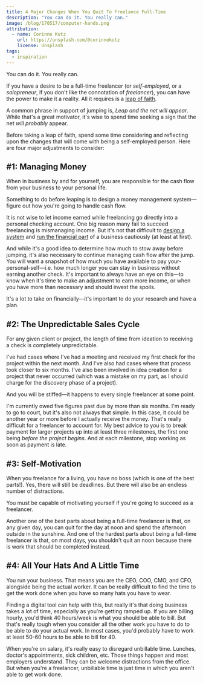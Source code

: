 ```yaml
---
title: 4 Major Changes When You Quit To Freelance Full-Time
description: "You can do it. You really can."
image: /blog/170517/computer-hands.png
attribution:
  - name: Corinne Kutz
    url: https://unsplash.com/@corinnekutz
    license: Unsplash
tags:
  - inspiration
---
```


You can do it. You really can.

If you have a desire to be a full-time freelancer (or _self-employed_, or a _solopreneur_, if you don't like the connotation of _freelancer_), you can have the power to make it a reality. All it requires is a [leap of faith](/blog/my-leap-of-faith/).

A common phrase in support of jumping is, _Leap and the net will appear_. While that's a great motivator, it's wise to spend time seeking a sign that the net _will probably_ appear.

Before taking a leap of faith, spend some time considering and reflecting upon the changes that will come with being a self-employed person. Here are four major adjustments to consider:

## #1: Managing Money

When in business by and for yourself, you are responsible for the cash flow from your business to your personal life.

Something to do before leaping is to design a money management system—figure out how you're going to handle cash flow.

It is not wise to let income earned while freelancing go directly into a personal checking account. One big reason many fail to succeed freelancing is mismanaging income. But it's not that difficult to [design a system](/blog/managing-money-as-a-freelancer/) and [run the financial part](/blog/how-to-organize-freelance-bank-account/) of a business cautiously (at least at first).

And while it's a good idea to determine how much to stow away before jumping, it's also necessary to continue managing cash flow after the jump. You will want a snapshot of how much you have available to pay your-personal-self—i.e. how much longer you can stay in business without earning another check. It's important to always have an eye on this—to know when it's time to make an adjustment to earn more income, or when you have more than necessary and should invest the spoils.

It's a lot to take on financially—it's important to do your research and have a plan.

## #2: The Unpredictable Sales Cycle

For any given client or project, the length of time from ideation to receiving a check is completely unpredictable.

I've had cases where I've had a meeting and received my first check for the project within the next month. And I've also had cases where that process took closer to six months. I've also been involved in idea creation for a project that never occurred (which was a mistake on my part, as I should charge for the discovery phase of a project).

And you will be stiffed—it happens to every single freelancer at some point.

I'm currently owed five figures past due by more than six months. I'm ready to go to court, but it's also not always that simple. In this case, it could be another year or more before I actually receive the money. That's really difficult for a freelancer to account for. My best advice to you is to break payment for larger projects up into at least three milestones, the first one being _before the project begins_. And at each milestone, stop working as soon as payment is late.

## #3: Self-Motivation

When you freelance for a living, you have no boss (which is one of the best parts!). Yes, there will still be deadlines. But there will also be an endless number of distractions.

You must be capable of motivating yourself if you're going to succeed as a freelancer.

Another one of the best parts about being a full-time freelancer is that, on any given day, you can quit for the day at noon and spend the afternoon outside in the sunshine. And one of the hardest parts about being a full-time freelancer is that, on most days, you shouldn't quit an noon because there is work that should be completed instead.

## #4: All Your Hats And A Little Time

You run your business. That means you are the CEO, COO, CMO, and CFO, alongside being the actual worker. It can be really difficult to find the time to get the work done when you have so many hats you have to wear.

Finding a digital tool can help with this, but really it's that doing business takes a lot of time, especially as you're getting ramped up. If you are billing hourly, you'd think 40 hours/week is what you should be able to bill. But that's really tough when you consider all the other work you have to do to be able to do your actual work. In most cases, you'd probably have to work at least 50-60 hours to be able to bill for 40.

When you're on salary, it's really easy to disregard unbillable time. Lunches, doctor's appointments, sick children, etc. Those things happen and most employers understand. They can be welcome distractions from the office. But when you're a freelancer, unbillable time is just time in which you aren't able to get work done.
